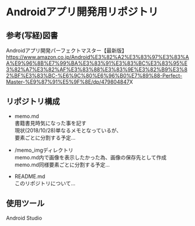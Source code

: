 # Androidアプリ開発用リポジトリ

## 参考(写経)図書
Androidアプリ開発パーフェクトマスター【最新版】
<https://www.amazon.co.jp/Android%E3%82%A2%E3%83%97%E3%83%AA%E9%96%8B%E7%99%BA%E3%83%91%E3%83%BC%E3%83%95%E3%82%A7%E3%82%AF%E3%83%88%E3%83%9E%E3%82%B9%E3%82%BF%E3%83%BC-%E6%9C%80%E6%96%B0%E7%89%88-Perfect-Master-%E9%87%91%E5%9F%8E/dp/479804847>X


## リポジトリ構成  
* memo.md  
書籍書見時気になった事を記す  
現状(2018/10/28)単なるメモとなっているが、  
要素ごとに分割する予定...  

* /memo_imgディレクトリ  
memo.md内で画像を表示したかった為、画像の保存先として作成  
memo.md同様要素ごとに分割する予定...

* README.md  
このリポジトリについて...  

## 使用ツール
Android Studio  


